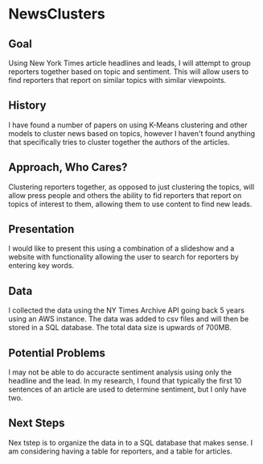 # NewsClusters

## Goal
Using New York Times article headlines and leads, I will attempt to group reporters together based on topic and sentiment.  This will allow users to find reporters that report on similar topics with similar viewpoints.

## History
I have found a number of papers on using K-Means clustering and other models to cluster news based on topics, however I haven't found anything that specifically tries to cluster together the authors of the articles.

## Approach, Who Cares?
Clustering reporters together, as opposed to just clustering the topics, will allow press people and others the ability to fid reporters that report on topics of interest to them, allowing them to use content to find new leads.

## Presentation
I would like to present this using a combination of a slideshow and a website with functionality allowing the user to search for reporters by entering key words.

## Data
I collected the data using the NY Times Archive API going back 5 years using an AWS instance.  The data was added to csv files and will then be stored in a SQL database.  The total data size is upwards of 700MB.

## Potential Problems
I may not be able to do accuracte sentiment analysis using only the headline and the lead.  In my research, I found that typically the first 10 sentences of an article are used to determine sentiment, but I only have two.

## Next Steps
Nex tstep is to organize the data in to a SQL database that makes sense.  I am considering having a table for reporters, and a table for articles.

